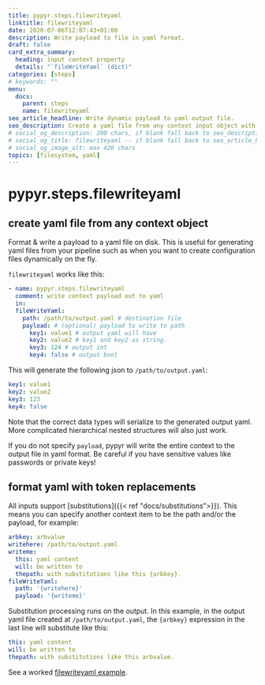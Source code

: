 ```yaml
---
title: pypyr.steps.filewriteyaml
linktitle: filewriteyaml
date: 2020-07-06T12:07:43+01:00
description: Write payload to file in yaml format.
draft: false
card_extra_summary:
  heading: input context property
  details: "`fileWriteYaml` (dict)"
categories: [steps]
# keywords: ""
menu:
  docs:
    parent: steps
    name: filewriteyaml
seo_article_headline: Write dynamic payload to yaml output file.
seo_description: Create a yaml file from any context input object with replacement token formatting in a task-runner pipeline.
# social_og_description: 200 chars, if blank fall back to seo_description then description
# social_og_title: filewriteyaml -- if blank fall back to seo_article_headline > .Title. Max 70 chars
# social_og_image_alt: max 420 chars
topics: [filesystem, yaml]
---
```

# pypyr.steps.filewriteyaml
## create yaml file from any context object
Format & write a payload to a yaml file on disk. This is useful for generating
yaml files from your pipeline such as when you want to create configuration 
files dynamically on the fly.

`filewriteyaml` works like this:

```yaml
- name: pypyr.steps.filewriteyaml
  comment: write context payload out to yaml
  in:
  fileWriteYaml:
    path: /path/to/output.yaml # destination file
    payload: # (optional) payload to write to path
      key1: value1 # output yaml will have
      key2: value2 # key1 and key2 as string.
      key3: 124 # output int
      key4: false # output bool
```

This will generate the following json to `/path/to/output.yaml`:

```yaml
key1: value1
key2: value2
key3: 123
key4: false
```

Note that the correct data types will serialize to the generated output yaml. 
More complicated hierarchical nested structures will also just work.

If you do not specify `payload`, pypyr will write the entire context to
the output file in yaml format. Be careful if you have sensitive values
like passwords or private keys!

## format yaml with token replacements
All inputs support [substitutions]({{< ref "docs/substitutions">}}). This means 
you can specify another context item to be the path and/or the payload, for
example:

```yaml
arbkey: arbvalue
writehere: /path/to/output.yaml
writeme:
  this: yaml content
  will: be written to
  thepath: with substitutions like this {arbkey}.
fileWriteYaml:
  path: '{writehere}'
  payload: '{writeme}'
```

Substitution processing runs on the output. In this example, in the output yaml 
file created at `/path/to/output.yaml`, the `{arbkey}` expression in the last 
line will substitute like this:

```yaml
this: yaml content
will: be written to
thepath: with substitutions like this arbvalue.
```

See a worked [filewriteyaml example](https://github.com/pypyr/pypyr-example/tree/master/pipelines/filewriteyaml.yaml).